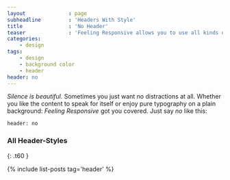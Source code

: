 ```yaml
---
layout              : page
subheadline         : 'Headers With Style'
title               : 'No Header'
teaser              : 'Feeling Responsive allows you to use all kinds of headers. This example shows <em>no</em> header at all. Just the navigation.'
categories:
    - design
tags:
    - design
    - background color
    - header
header: no
---
```

*Silence is beautiful.* Sometimes you just want no distractions at all. Whether you like the content to speak for itself or enjoy pure typography on a plain background: *Feeling Responsive* got you covered. Just say *no* like this:
<!--more-->

~~~
header: no
~~~


### All Header-Styles
{: .t60 }

{% include list-posts tag='header' %}
